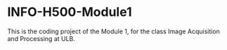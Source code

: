 # INFO-H500-Module1
This is the coding project of the Module 1, for the class Image Acquisition and Processing at ULB.
